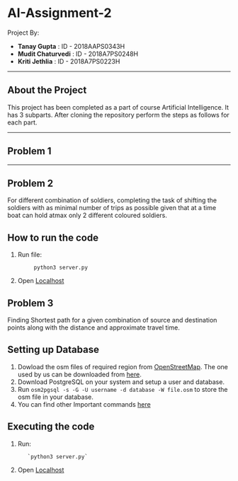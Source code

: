 # AI-Assignment-2
Project By:
- **Tanay Gupta** : ID - 2018AAPS0343H
- **Mudit Chaturvedi** : ID - 2018A7PS0248H
- **Kriti Jethlia** : ID - 2018A7PS0223H

--------------------------------------------------------------------------------------------------
**About the Project**
--------------------------------------------------------------------------------------------------
This project has been completed as a part of course Artificial Intelligence. It has 3 subparts.
After cloning the repository perform the steps as follows for each part.


--------------------------------------------------------------------------------------------------
**Problem  1**
--------------------------------------------------------------------------------------------------


--------------------------------------------------------------------------------------------------
**Problem 2**
--------------------------------------------------------------------------------------------------

For different combination of soldiers, completing the task of shifting the soldiers with as minimal number of trips as possible given that at a time boat can hold atmax only 2 different coloured soldiers.

**How to run the code**
--------------------------------------------------------------------------------------------------

1)   Run file: 

              python3 server.py
2) Open [Localhost](http://localhost:5000/)


**Problem 3**
--------------------------------------------------------------------------------------------------
Finding Shortest path for a given combination of source and destination points along with the distance and approximate travel time.

**Setting up Database**
--------------------------------------------------------------------------------------------------
1) Dowload the osm files of required region from [OpenStreetMap](https://www.openstreetmap.org/). The one used by us can be downloaded from [here](https://drive.google.com/file/d/1Cneza5y_cMcVqBx6stuq-HdefkDGKI3c/view?usp=sharing).
2) Download PostgreSQL on your system and setup a user and database.
3) Run `osm2pgsql -s -G -U username -d database -W file.osm` to store the osm file in your database.
4) You can find other Important commands [here](https://github.com/KritiJethlia/AI/blob/master/A3/Commands.txt)


**Executing the code**
--------------------------------------------------------------------------------------------------
1) Run:
 
          `python3 server.py`
3) Open [Localhost](http://localhost:3000/)



